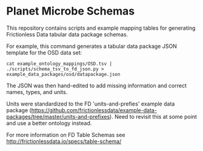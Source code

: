 # Planet Microbe Schemas

This repository contains scripts and example mapping tables for generating Frictionless 
Data tabular data package schemas.

For example, this command generates a tabular data package JSON template for the OSD data set: 
```
cat example_ontology_mappings/OSD.tsv | ./scripts/schema_tsv_to_fd_json.py > example_data_packages/osd/datapackage.json
```

The JSON was then hand-edited to add missing information and correct names, types, and units.

Units were standardized to the FD 'units-and-prefies' example data package (https://github.com/frictionlessdata/example-data-packages/tree/master/units-and-prefixes).  Need to revisit this at some point and use a better ontology instead.

For more information on FD Table Schemas see http://frictionlessdata.io/specs/table-schema/ 
